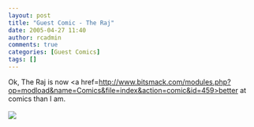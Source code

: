 ```yaml
---
layout: post
title: "Guest Comic - The Raj"
date: 2005-04-27 11:40
author: rcadmin
comments: true
categories: [Guest Comics]
tags: []
---
```

Ok, The Raj is now <a href=http://www.bitsmack.com/modules.php?op=modload&name=Comics&file=index&action=comic&id=459>better at comics</a> than I am. <br /><br /><!--more--><img src='http://dl.bitsmack.com/comics/20050427.gif'   />
